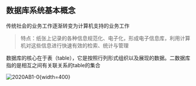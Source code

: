 ## 数据库系统基本概念

传统社会的业务工作逐渐转变为计算机支持的业务工作

> 特点：纸张上记录的各种信息规范化、电子化，形成电子信息库，利用计算机对这些信息进行快速有效的检索、统计与管理

数据库的核心在于表（table），它是按照行列形式组织以及展现的数据。二数据库指的是相互之间有关联关系的table的集合

![2020AB1-0](https://github.com/DINOREXNB/dinorexnb.github.io/blob/main/docs/images/dbs1-1.png?raw=true){width=400}

